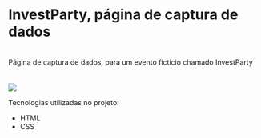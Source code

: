 <h1>InvestParty, página de captura de dados</h1> <br>
Página de captura de dados, para um evento fictício chamado InvestParty <br> <br> <br>

<img src="./invest.gif">

Tecnologias utilizadas no projeto:
<ul>
  <li>HTML</li>
  <li>CSS</li>
</ul>
